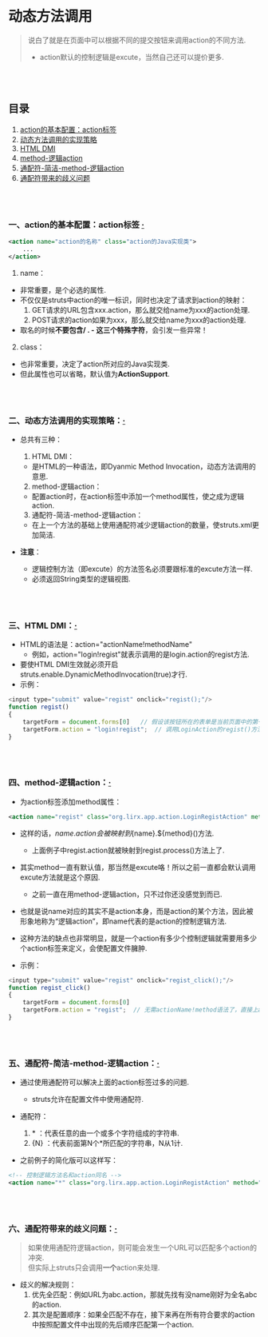 # 动态方法调用
> 说白了就是在页面中可以根据不同的提交按钮来调用action的不同方法.
>
> - action默认的控制逻辑是excute，当然自己还可以提价更多.

<br><br>

## 目录
1. [action的基本配置：action标签]()
2. [动态方法调用的实现策略]()
3. [HTML DMI]()
4. [method-逻辑action]()
5. [通配符-简洁-method-逻辑action]()
6. [通配符带来的歧义问题]()

<br><br>

### 一、action的基本配置：action标签  [·](#目录)

```xml
<action name="action的名称" class="action的Java实现类">
    ...
</action>
```

1. name：
  - 非常重要，是个必选的属性.
  - 不仅仅是struts中action的唯一标识，同时也决定了请求到action的映射：
    1. GET请求的URL包含xxx.action，那么就交给name为xxx的action处理.
    2. POST请求的action如果为xxx，那么就交给name为xxx的action处理.
  - 取名的时候**不要包含/  .  -  这三个特殊字符**，会引发一些异常！
2. class：
  - 也非常重要，决定了action所对应的Java实现类.
  - 但此属性也可以省略，默认值为**ActionSupport**.

<br><br>

### 二、动态方法调用的实现策略：[·](#目录)
- 总共有三种：
  1. HTML DMI：
    - 是HTML的一种语法，即Dyanmic Method Invocation，动态方法调用的意思.
  2. method-逻辑action：
    - 配置action时，在action标签中添加一个method属性，使之成为逻辑action.
  3. 通配符-简洁-method-逻辑action：
    - 在上一个方法的基础上使用通配符减少逻辑action的数量，使struts.xml更加简洁.

- **注意**：
  - 逻辑控制方法（即excute）的方法签名必须要跟标准的excute方法一样.
  - 必须返回String类型的逻辑视图.

<br><br>

### 三、HTML DMI：[·](#目录)
- HTML的语法是：action="actionName!methodName"
  - 例如，action="login!regist"就表示调用的是login.action的regist方法.
- 要使HTML DMI生效就必须开启struts.enable.DynamicMethodInvocation(true)才行.
- 示例：

```js
<input type="submit" value="regist" onclick="regist();"/>
function regist()
{
    targetForm = document.forms[0]   // 假设该按钮所在的表单是当前页面中的第一个
    targetForm.action = "login!regist";  // 调用LoginAction的regist()方法
}
```

<br><br>

### 四、method-逻辑action：[·](#目录)
- 为action标签添加method属性：

```xml
<action name="regist" class="org.lirx.app.action.LoginRegistAction" method="process">
```

- 这样的话，${name}.action会被映射到${name}.${method}()方法.
  - 上面例子中regist.action就被映射到regist.process()方法上了.
- 其实method一直有默认值，那当然是excute咯！所以之前一直都会默认调用excute方法就是这个原因.
  - 之前一直在用method-逻辑action，只不过你还没感觉到而已.
- 也就是说name对应的其实不是action本身，而是action的某个方法，因此被形象地称为“逻辑action”，即name代表的是action的控制逻辑方法.
- 这种方法的缺点也非常明显，就是一个action有多少个控制逻辑就需要用多少个action标签来定义，会使配置文件臃肿.

- 示例：

```js
<input type="submit" value="regist" onclick="regist_click();"/>
function regist_click()
{
    targetForm = document.forms[0]   
    targetForm.action = "regist";  // 无需actionName!method语法了，直接上action名称即可
}
```

<br><br>

### 五、通配符-简洁-method-逻辑action：[·](#目录)
- 通过使用通配符可以解决上面的action标签过多的问题.
  - struts允许在配置文件中使用通配符.


- 通配符：
  1. \* ：代表任意的由一个或多个字符组成的字符串.
  2. {N} ：代表前面第N个*所匹配的字符串，N从1计.


- 之前例子的简化版可以这样写：

```xml
<!-- 控制逻辑方法名和action同名 -->
<action name="*" class="org.lirx.app.action.LoginRegistAction" method="{1}">
```

<br><br>

### 六、通配符带来的歧义问题：[·](#目录)
> 如果使用通配符逻辑action，则可能会发生一个URL可以匹配多个action的冲突.<br>
> 但实际上struts只会调用**一个**action来处理.

- 歧义的解决规则：
  1. 优先全匹配：例如URL为abc.action，那就先找有没name刚好为全名abc的action.
  2. 其次是配置顺序：如果全匹配不存在，接下来再在所有符合要求的action中按照配置文件中出现的先后顺序匹配第一个action.
